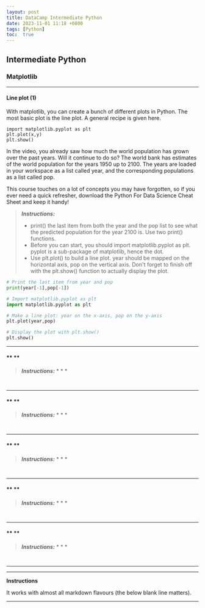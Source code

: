 ```yaml
---
layout: post
title: DataCamp Intermediate Python
date: 2023-11-01 11:18 +0800
tags: [Python]
toc:  true
---
```


<!-- Global site tag (gtag.js) - Google Analytics -->
  <script async src="https://www.googletagmanager.com/gtag/js?id=G-TG0XJZG53F"></script>
  <script>
    window.dataLayer = window.dataLayer || [];
    function gtag(){dataLayer.push(arguments);}
    gtag('js', new Date());

    gtag('config', 'G-TG0XJZG53F');
  </script>

  <style TYPE="text/css">code.has-jax {font: inherit; font-size: 100%; background: inherit; border: inherit;}</style><script type="text/x-mathjax-config">
  MathJax.Hub.Config({
      tex2jax: {
          inlineMath: [['$','$'], ['\\(','\\)']],
          displayMath: [ ['$$','$$'], ["\\[","\\]"] ],
          skipTags: ['script', 'noscript', 'style', 'textarea', 'pre'] // removed 'code' entry
      }});
  MathJax.Hub.Queue(function() {
      var all = MathJax.Hub.getAllJax(), i;
      for(i = 0; i < all.length; i += 1) {
          all[i].SourceElement().parentNode.className += ' has-jax';
      }});
  </script><script type="text/javascript" src="https://cdnjs.cloudflare.com/ajax/libs/mathjax/2.7.4/MathJax.js?config=TeX-AMS_HTML-full"></script>  

## Intermediate Python

### Matplotlib

---
#### **Line plot (1)**

With matplotlib, you can create a bunch of different plots in Python. The most basic plot is the line plot. A general recipe is given here.

```
import matplotlib.pyplot as plt
plt.plot(x,y)
plt.show()
```
In the video, you already saw how much the world population has grown over the past years. Will it continue to do so? The world bank has estimates of the world population for the years 1950 up to 2100. The years are loaded in your workspace as a list called year, and the corresponding populations as a list called pop.

This course touches on a lot of concepts you may have forgotten, so if you ever need a quick refresher, download the Python For Data Science Cheat Sheet and keep it handy!


> **_Instructions:_**
> * print() the last item from both the year and the pop list to see what the predicted population for the year 2100 is. Use two print() functions.
> * Before you can start, you should import matplotlib.pyplot as plt. pyplot is a sub-package of matplotlib, hence the dot.
> * Use plt.plot() to build a line plot. year should be mapped on the horizontal axis, pop on the vertical axis. Don't forget to finish off with the plt.show() function to actually display the plot.

```py
# Print the last item from year and pop
print(year[-1],pop[-1])

# Import matplotlib.pyplot as plt
import matplotlib.pyplot as plt

# Make a line plot: year on the x-axis, pop on the y-axis
plt.plot(year,pop)

# Display the plot with plt.show()
plt.show()
```
---

#### ** **



> **_Instructions:_**
> *
> *
> *

```py



```
---


#### ** **



> **_Instructions:_**
> *
> *
> *

```py



```
---


#### ** **



> **_Instructions:_**
> *
> *
> *

```py



```
---


#### ** **



> **_Instructions:_**
> *
> *
> *

```py



```
---


#### ** **



> **_Instructions:_**
> *
> *
> *

```py



```
---























---
**Instructions**

It works with almost all markdown flavours (the below blank line matters).

---
